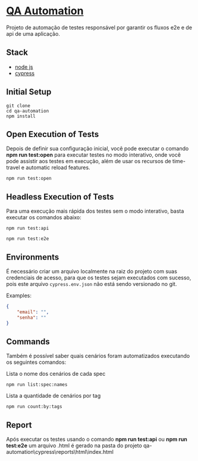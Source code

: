 # [QA Automation]()

Projeto de automação de testes responsável por garantir os fluxos e2e e de api de uma aplicação.

## Stack

- [node js](https://nodejs.org/en/)
- [cypress](https://www.cypress.io/)

## Initial Setup

```shell
git clone 
cd qa-automation
npm install
```

## Open Execution of Tests
Depois de definir sua configuração inicial, você pode executar o comando **npm run test:open** para executar testes no modo interativo, onde você pode assistir aos testes em execução, além de usar os recursos de time-travel e automatic reload features.

```
npm run test:open
```

## Headless Execution of Tests
Para uma execução mais rápida dos testes sem o modo interativo, basta executar os comandos abaixo:

```
npm run test:api
```
```
npm run test:e2e
```

## Environments
É necessário criar um arquivo localmente na raiz do projeto com suas credenciais de acesso, para que os testes sejam executados com sucesso, pois este arquivo `cypress.env.json` não está sendo versionado no git.

Examples: 
```json
{
    "email": "",
    "senha": ""
}
```

## Commands
Também é possível saber quais cenários foram automatizados executando os seguintes comandos:

Lista o nome dos cenários de cada spec
```
npm run list:spec:names
```

Lista a quantidade de cenários por tag
```
npm run count:by:tags
```

## Report
Após executar os testes usando o comando **npm run test:api** ou **npm run test:e2e** um arquivo .html é gerado na pasta do projeto qa-automation\cypress\reports\html\index.html